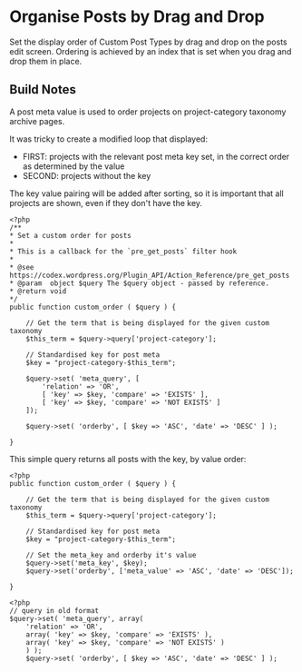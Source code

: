 Organise Posts by Drag and Drop
===============================

Set the display order of Custom Post Types by drag and drop on the posts edit screen. Ordering is achieved by an index that is set when you drag and drop them in place.

## Build Notes
A post meta value is used to order projects on project-category taxonomy archive pages.

It was tricky to create a modified loop that displayed:

* FIRST: projects with the relevant post meta key set, in the correct order as determined by the value
* SECOND: projects without the key

The key value pairing will be added after sorting, so it is important that all projects are shown, even if they don't have the key.

~~~
<?php
/**
* Set a custom order for posts
*
* This is a callback for the `pre_get_posts` filter hook
*
* @see https://codex.wordpress.org/Plugin_API/Action_Reference/pre_get_posts
* @param  object $query The $query object - passed by reference.
* @return void
*/
public function custom_order ( $query ) {

    // Get the term that is being displayed for the given custom taxonomy
    $this_term = $query->query['project-category'];

    // Standardised key for post meta
    $key = "project-category-$this_term";

    $query->set( 'meta_query', [
        'relation' => 'OR',
        [ 'key' => $key, 'compare' => 'EXISTS' ],
        [ 'key' => $key, 'compare' => 'NOT EXISTS' ]
    ]);

    $query->set( 'orderby', [ $key => 'ASC', 'date' => 'DESC' ] );

}
~~~

This simple query returns all posts with the key, by value order:

~~~
<?php
public function custom_order ( $query ) {

    // Get the term that is being displayed for the given custom taxonomy
    $this_term = $query->query['project-category'];

    // Standardised key for post meta
    $key = "project-category-$this_term";

    // Set the meta_key and orderby it's value
    $query->set('meta_key', $key);
    $query->set('orderby', ['meta_value' => 'ASC', 'date' => 'DESC']);

}
~~~

~~~
<?php
// query in old format
$query->set( 'meta_query', array(
    'relation' => 'OR',
    array( 'key' => $key, 'compare' => 'EXISTS' ),
    array( 'key' => $key, 'compare' => 'NOT EXISTS' )
    ) );
    $query->set( 'orderby', [ $key => 'ASC', 'date' => 'DESC' ] );
~~~

